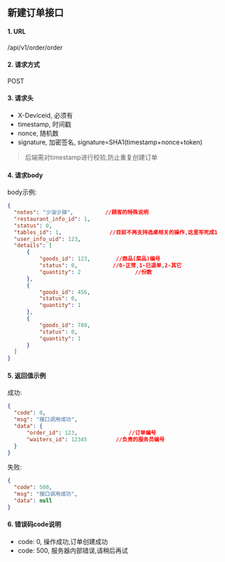 ## 新建订单接口

#### 1. URL

/api/v1/order/order

#### 2. 请求方式

POST

#### 3. 请求头

- X-Deviceid, 必须有
- timestamp, 时间戳
- nonce, 随机数
- signature, 加密签名, signature=SHA1(timestamp+nonce+token)

> 后端需对timestamp进行校验,防止重复创建订单

#### 4. 请求body

body示例:
```json
{
  "notes": "少油少辣",          //顾客的特殊说明
  "restaurant_info_id": 1,
  "status": 0,
  "tables_id": 1,               //目前不再支持选桌相关的操作,这里写死成1
  "user_info_uid": 123,
  "details": [
      {
          "goods_id": 123,        //商品(菜品)编号
          "status": 0,           //0-正常,1-已退单,2-其它
          "quantity": 2                 //份数
      },
      {
          "goods_id": 456,
          "status": 0,
          "quantity": 1
      },
      {
          "goods_id": 789,
          "status": 0,
          "quantity": 1
      }
  ]
}
```

#### 5. 返回值示例

成功:
```json
{
  "code": 0,
  "msg": "接口调用成功",
  "data": {
      "order_id": 123,                //订单编号
      "waiters_id": 12345         //负责的服务员编号
  }
}
```

失败:
```json
{
  "code": 500,
  "msg": "接口调用成功",
  "data": null
}
```

#### 6. 错误码code说明

- code: 0, 操作成功,订单创建成功
- code: 500, 服务器内部错误,请稍后再试